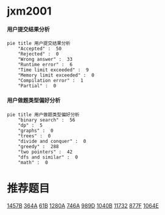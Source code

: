 # jxm2001

<!-- tabs:start -->



#### **用户提交结果分析**

```mermaid
pie title 用户提交结果分析
    "Accepted" :  50
    "Rejected" :  0
    "Wrong answer" :  33
    "Runtime error" :  6
    "Time limit exceeded" :  9
    "Memory limit exceeded" :  0
    "Compilation error" :  1
    "Partial" :  0
```

#### **用户做题类型偏好分析**

```mermaid
pie title 用户做题类型偏好分析
    "binary search" :  56
    "dp" :  5
    "graphs" :  0
    "trees" :  0
    "divide and conquer" :  0
    "greedy" :  288
    "two pointers" :  42
    "dfs and similar" :  0
    "math" :  0
```



<!-- tabs:end -->
# 推荐题目
[1457B](https://codeforces.com/contest/1457/problem/B)
[364A](https://codeforces.com/contest/364/problem/A)
[61B](https://codeforces.com/contest/61/problem/B)
[1280A](https://codeforces.com/contest/1280/problem/A)
[746A](https://codeforces.com/contest/746/problem/A)
[989D](https://codeforces.com/contest/989/problem/D)
[1040B](https://codeforces.com/contest/1040/problem/B)
[11732](https://codeforces.com/contest/1173/problem/2)
[877F](https://codeforces.com/contest/877/problem/F)
[1064E](https://codeforces.com/contest/1064/problem/E)
